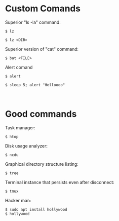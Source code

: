 # Custom Comands
Superior "ls -la" command:
```
$ lz
```
```
$ lz <DIR>
```

Superior version of "cat" command:
```
$ bat <FILE>
```

Alert comand
```
$ alert
```
```
$ sleep 5; alert "Helloooo"
```



<br>



# Good commands 
Task manager:
```
$ htop
```

Disk usage analyzer:
```
$ ncdu
```

Graphical directory structure listing:
```
$ tree
```

Terminal instance that persists even after disconnect:
```
$ tmux
```

Hacker man:
```
$ sudo apt install hollywood
$ hollywood
```
